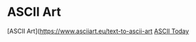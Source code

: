 # ASCII Art
[ASCII Art](https://www.asciiart.eu/text-to-ascii-art
[ASCII Today](https://ascii.today)
